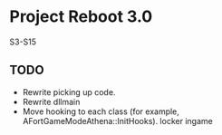# Project Reboot 3.0

S3-S15

## TODO

- Rewrite picking up code.
- Rewrite dllmain
- Move hooking to each class (for example, AFortGameModeAthena::InitHooks).
locker ingame
